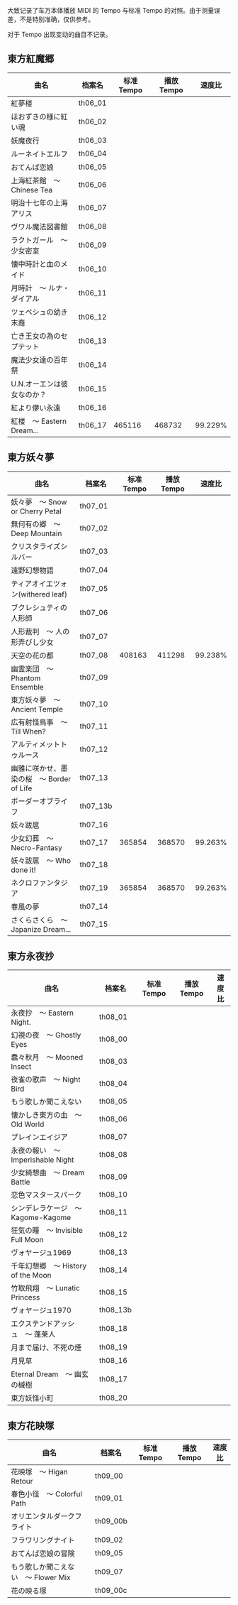 大致记录了车万本体播放 MIDI 的 Tempo 与标准 Tempo 的对照。由于测量误差，不是特别准确，仅供参考。

对于 Tempo 出现变动的曲目不记录。

## 東方紅魔郷
|曲名|档案名|标准 Tempo|播放 Tempo|速度比|
|-|-|-|-|-|
|紅夢楼|th06_01||||
|ほおずきの様に紅い魂|th06_02||||
|妖魔夜行|th06_03||||
|ルーネイトエルフ|th06_04||||
|おてんば恋娘|th06_05||||
|上海紅茶館　〜 Chinese Tea|th06_06||||
|明治十七年の上海アリス|th06_07||||
|ヴワル魔法図書館|th06_08||||
|ラクトガール　〜 少女密室|th06_09||||
|懐中時計と血のメイド|th06_10||||
|月時計　〜 ルナ・ダイアル|th06_11||||
|ツェペシュの幼き末裔|th06_12||||
|亡き王女の為のセプテット|th06_13||||
|魔法少女達の百年祭|th06_14||||
|U.N.オーエンは彼女なのか？|th06_15||||
|紅より儚い永遠|th06_16||||
|紅楼　〜 Eastern Dream...|th06_17|465116|468732|99.229%|

## 東方妖々夢
|曲名|档案名|标准 Tempo|播放 Tempo|速度比|
|-|-|-|-|-|
|妖々夢　〜 Snow or Cherry Petal|th07_01||||
|無何有の郷　〜 Deep Mountain|th07_02||||
|クリスタライズシルバー|th07_03||||
|遠野幻想物語|th07_04||||
|ティアオイエツォン(withered leaf)|th07_05||||
|ブクレシュティの人形師|th07_06||||
|人形裁判　〜 人の形弄びし少女|th07_07||||
|天空の花の都|th07_08|408163|411298|99.238%|
|幽霊楽団　〜 Phantom Ensemble|th07_09||||
|東方妖々夢　〜 Ancient Temple|th07_10||||
|広有射怪鳥事　〜 Till When?|th07_11||||
|アルティメットトゥルース|th07_12||||
|幽雅に咲かせ、墨染の桜　〜 Border of Life|th07_13||||
|ボーダーオブライフ|th07_13b||||
|妖々跋扈|th07_16||||
|少女幻葬　〜 Necro-Fantasy|th07_17|365854|368570|99.263%|
|妖々跋扈　〜 Who done it!|th07_18||||
|ネクロファンタジア|th07_19|365854|368570|99.263%|
|春風の夢|th07_14||||
|さくらさくら　〜 Japanize Dream...|th07_15||||

## 東方永夜抄
|曲名|档案名|标准 Tempo|播放 Tempo|速度比|
|-|-|-|-|-|
|永夜抄　〜 Eastern Night.|th08_01||||
|幻視の夜　〜 Ghostly Eyes|th08_00||||
|蠢々秋月　〜 Mooned Insect|th08_03||||
|夜雀の歌声　〜 Night Bird|th08_04||||
|もう歌しか聞こえない|th08_05||||
|懐かしき東方の血　〜 Old World|th08_06||||
|プレインエイジア|th08_07||||
|永夜の報い　〜 Imperishable Night|th08_08||||
|少女綺想曲　〜 Dream Battle|th08_09||||
|恋色マスタースパーク|th08_10||||
|シンデレラケージ　〜 Kagome-Kagome|th08_11||||
|狂気の瞳　〜 Invisible Full Moon|th08_12||||
|ヴォヤージュ1969|th08_13||||
|千年幻想郷　〜 History of the Moon|th08_14||||
|竹取飛翔　〜 Lunatic Princess|th08_15||||
|ヴォヤージュ1970|th08_13b||||
|エクステンドアッシュ　〜 蓬莱人|th08_18||||
|月まで届け、不死の煙|th08_19||||
|月見草|th08_16||||
|Eternal Dream　〜 幽玄の槭樹|th08_17||||
|東方妖怪小町|th08_20||||

## 東方花映塚
|曲名|档案名|标准 Tempo|播放 Tempo|速度比|
|-|-|-|-|-|
|花映塚　〜 Higan Retour|th09_00||||
|春色小径　〜 Colorful Path|th09_01||||
|オリエンタルダークフライト|th09_00b||||
|フラワリングナイト|th09_02||||
|おてんば恋娘の冒険|th09_05||||
|もう歌しか聞こえない　〜 Flower Mix|th09_07||||
|花の映る塚|th09_00c||||
